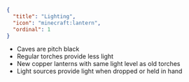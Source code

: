 ```json
{
  "title": "Lighting",
  "icon": "minecraft:lantern",
  "ordinal": 1
}
```

- Caves are pitch black
- Regular torches provide less light
- New copper lanterns with same light level as old torches
- Light sources provide light when dropped or held in hand